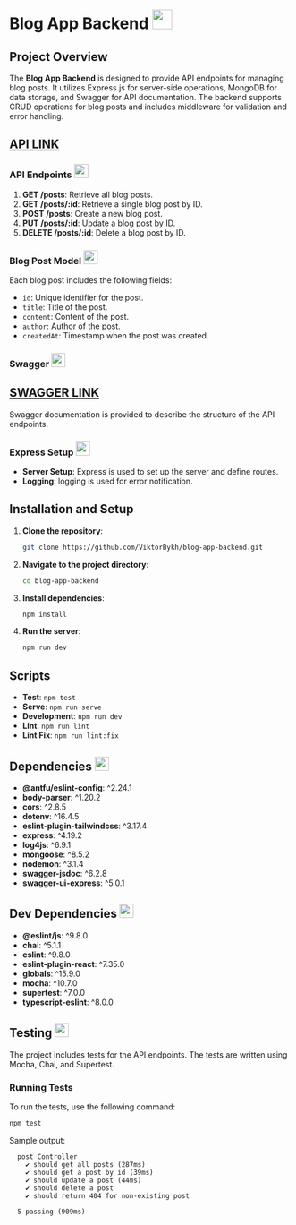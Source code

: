# Blog App Backend <img src="https://em-content.zobj.net/source/apple/391/luggage_1f9f3.png" width="35" />

## Project Overview

The **Blog App Backend** is designed to provide API endpoints for managing blog posts. It utilizes Express.js for server-side operations, MongoDB for data storage, and Swagger for API documentation. The backend supports CRUD operations for blog posts and includes middleware for validation and error handling.

## [API LINK](https://blog-app-backend-pwob.onrender.com)

### API Endpoints <img src="https://em-content.zobj.net/source/apple/391/link_1f517.png" width="25" >

1. **GET /posts**: Retrieve all blog posts.
2. **GET /posts/:id**: Retrieve a single blog post by ID.
3. **POST /posts**: Create a new blog post.
4. **PUT /posts/:id**: Update a blog post by ID.
5. **DELETE /posts/:id**: Delete a blog post by ID.

### Blog Post Model <img src="https://em-content.zobj.net/source/apple/391/card-file-box_1f5c3-fe0f.png" width="25" >

Each blog post includes the following fields:
- `id`: Unique identifier for the post.
- `title`: Title of the post.
- `content`: Content of the post.
- `author`: Author of the post.
- `createdAt`: Timestamp when the post was created.

### Swagger <img src="https://em-content.zobj.net/source/apple/391/page-facing-up_1f4c4.png" width="25" >

## [SWAGGER LINK](https://blog-app-backend-pwob.onrender.com/api-docs/)

Swagger documentation is provided to describe the structure of the API endpoints.

### Express Setup <img src="https://em-content.zobj.net/source/apple/391/gear_2699-fe0f.png" width="25" >

- **Server Setup**: Express is used to set up the server and define routes.
- **Logging**: logging is used for error notification.

## Installation and Setup

1. **Clone the repository**:
    ```bash
    git clone https://github.com/ViktorBykh/blog-app-backend.git
    ```

2. **Navigate to the project directory**:
    ```bash
    cd blog-app-backend
    ```

3. **Install dependencies**:
    ```bash
    npm install
    ```

4. **Run the server**:
    ```bash
    npm run dev
    ```

## Scripts

- **Test**: `npm test`
- **Serve**: `npm run serve`
- **Development**: `npm run dev`
- **Lint**: `npm run lint`
- **Lint Fix**: `npm run lint:fix`

## Dependencies <img src="https://em-content.zobj.net/source/apple/391/gear_2699-fe0f.png" width="25" >

- **@antfu/eslint-config**: ^2.24.1
- **body-parser**: ^1.20.2
- **cors**: ^2.8.5
- **dotenv**: ^16.4.5
- **eslint-plugin-tailwindcss**: ^3.17.4
- **express**: ^4.19.2
- **log4js**: ^6.9.1
- **mongoose**: ^8.5.2
- **nodemon**: ^3.1.4
- **swagger-jsdoc**: ^6.2.8
- **swagger-ui-express**: ^5.0.1

## Dev Dependencies <img src="https://em-content.zobj.net/source/apple/391/test-tube_1f9ea.png" width="25" >

- **@eslint/js**: ^9.8.0
- **chai**: ^5.1.1
- **eslint**: ^9.8.0
- **eslint-plugin-react**: ^7.35.0
- **globals**: ^15.9.0
- **mocha**: ^10.7.0
- **supertest**: ^7.0.0
- **typescript-eslint**: ^8.0.0

## Testing <img src="https://em-content.zobj.net/source/apple/391/microscope_1f52c.png" width="25" >

The project includes tests for the API endpoints. The tests are written using Mocha, Chai, and Supertest.

### Running Tests

To run the tests, use the following command:

```bash
npm test
```

Sample output:

```
  post Controller
    ✔ should get all posts (287ms)
    ✔ should get a post by id (39ms)
    ✔ should update a post (44ms)
    ✔ should delete a post
    ✔ should return 404 for non-existing post

  5 passing (909ms)
```
